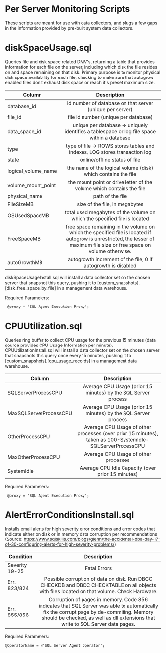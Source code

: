 # Per Server Monitoring Scripts

These scripts are meant for use with data collectors, and plugs a few gaps in the information provided by pre-built system data collectors.

# diskSpaceUsage.sql
Queries file and disk space related DMV's, returning a table that provides information for each file on the server, including which disk the file resides on and space remaining on that disk. Primary purpose is to monitor physical disk space availability for each file, checking to make sure that autogrow enabled files don't exhaust disk space or reach it's preset maximum size.

| Column        | Description                                                                               | 
| ------------- |:-----------------------------------------------------------------------------------------:|
| database_id   | id number of database on that server (unique per server)                                  |
| file_id       | file id number (unique per database)                                                      |
| data_space_id | unique per database -> uniquely identifies a tablespace or log file space within a database |
| type          | type of file -> ROWS stores tables and indexes, LOG stores transaction log                |
| state         | online/offline status of file                                                             |
| logical_volume_name | the name of the logical volume (disk) which contains the file                       |
| volume_mount_point | the mount point or drive letter of the volume which contains the file                |
| physical_name | path of the file                                                                          |
| FileSizeMB    | size of the file, in megabytes                                                            |
| OSUsedSpaceMB | total used megabytes of the volume on which the specified file is located                 |
| FreeSpaceMB   | free space remaining in the volume on which the specified file is located if autogrow is unrestricted, the lesser of maximum file size or free space on volume otherwise.                 |
| autoGrowthMB  | autogrowth increment of the file, 0 if autogrowth is disabled                             |

diskSpaceUsageInstall.sql will install a data collector set on the chosen server that snapshot this query, pushing it to [custom_snapshots].[disk_free_space_by_file] in a management data warehouse. 

Required Parameters: 

     @proxy = 'SQL Agent Execution Proxy';
    

# CPUUtilization.sql

Queries ring buffer to collect CPU usage for the previous 15 minutes (data source provides CPU Usage Information per minute).  CPUUtilizationInstall.sql will install a data collector set on the chosen server that snapshots this query once every 15 minutes, pushing it to [custom_snapshots].[cpu_usage_records] in a management data warehouse.

| Column        | Description                                                                               | 
| ------------- |:-----------------------------------------------------------------------------------------:|
| SQLServerProcessCPU   | Average CPU Usage (prior 15 minutes) by the SQL Server process                                |
| MaxSQLServerProcessCPU       | Average CPU Usage (prior 15 minutes) by the SQL Server process               |
| OtherProcessCPU | Average CPU Usage of other processes (over prior 15 minutes), taken as 100-SystemIdle-SQLServerProcessCPU  |
| MaxOtherProcessCPU          | Average CPU Usage of other processes                |
| SystemIdle          | Average CPU Idle Capacity (over prior 15 minutes)             |

Required Parameters: 

     @proxy = 'SQL Agent Execution Proxy';

# AlertErrorConditionsInstall.sql

Installs email alerts for high severity error conditions and error codes that indicate either on disk or in memory data corruption per recommendations (Source: https://www.sqlskills.com/blogs/glenn/the-accidental-dba-day-17-of-30-configuring-alerts-for-high-severity-problems/)

| Condition     | Description                                                                               | 
| ------------- |:-----------------------------------------------------------------------------------------:|
| Severity 19-25 | Fatal Errors                                                                             |
| Err. 823/824  | Possible corruption of data on disk. Run DBCC CHECKDB and DBCC CHECKTABLE on all objects with files located on that volume. Check Hardware. |
| Err. 855/856  | Corruption of pages in memory. Code 856 indicates that SQL Server was able to automatically fix the corrupt page by de-commiting. Memory should be checked, as well as dll extensions that write to SQL Server data pages. |


Required Parameters: 

    @OperatorName = N'SQL Server Agent Operator';
